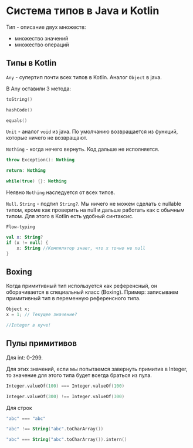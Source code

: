 # Система типов в Java и Kotlin

Тип - описание двух множеств:

- множество значений
- множество операций

## Типы в Kotlin

`Any` - супертип почти всех типов в Kotlin. Аналог `Object` в java.

В Any оставили 3 метода:

```Kotlin
toString()

hashCode()

equals()
```

`Unit` - аналог `void` из java. По умолчанию возвращается из функций, которые ничего не возвращают.

`Nothing` - когда нечего вернуть. Код дальше не исполняется.

```Kotlin
throw Exception(): Nothing

return: Nothing

while(true) {}: Nothing
```

Неявно `Nothing` наследуется от всех типов.

`Null`. `String` - подтип `String?`. Мы ничего не можем сделать с nullable типом, кроме как проверить на null и дальше работать как с обычным типом. Для этого в Kotlin есть удобный синтаксис.

`Flow-typing`

```Kotlin
val x: String?
if (x != null) {
    x: String //Компилятор знает, что x точно не null
}
```

## Boxing

Когда примитивный тип используется как референсный, он оборачивается в специальный класс (Boxing). Пример: записываем примитивный тип в переменную референсного типа.

```Kotlin
Object x;
x = 1; // Текущее значение?

//Integer в куче!
```

## Пулы примитивов

Для int: 0-299.

Для этих значений, если мы попытаемся завернуть примитив в Integer, то значение для этого типа будет всегда браться из пула.

```Kotlin
Integer.valueOf(100) === Integer.valueOf(100)

Integer.valueOf(300) !== Integer.valueOf(300)
```

Для строк

```Kotlin
"abc" === "abc"

"abc" !== String("abc".toCharArray())

"abc" === String("abc".toCharArray()).intern()
```
